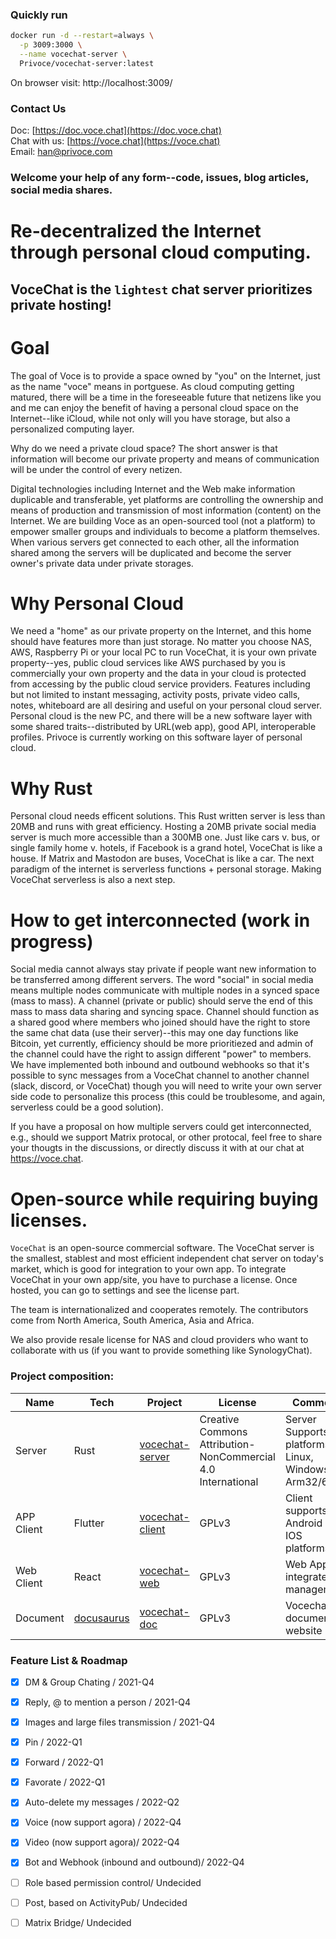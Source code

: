 ### Quickly run

```bash
docker run -d --restart=always \
  -p 3009:3000 \
  --name vocechat-server \
  Privoce/vocechat-server:latest
```

On browser visit: http://localhost:3009/


### Contact Us

Doc: [https://doc.voce.chat](https://doc.voce.chat)  
Chat with us: [https://voce.chat](https://voce.chat)  
Email: [han@privoce.com](han@privoce.com)
### Welcome your help of any form--code, issues, blog articles, social media shares.

# Re-decentralized the Internet through personal cloud computing.
## VoceChat is the `lightest` chat server prioritizes private hosting!

# Goal

The goal of Voce is to provide a space owned by "you" on the Internet, just as the name "voce" means in portguese. As cloud computing getting matured, there will be a time in the foreseeable future that netizens like you and me can enjoy the benefit of having a personal cloud space on the Internet--like iCloud, while not only will you have storage, but also a personalized computing layer.

Why do we need a private cloud space? The short answer is that information will become our private property and means of communication will be under the control of every netizen.

Digital technologies including Internet and the Web make information duplicable and transferable, yet platforms are controlling the ownership and means of production and transmission of most information (content) on the Internet. We are building Voce as an open-sourced tool (not a platform) to empower smaller groups and individuals to become a platform themselves. When various servers get connected to each other, all the information shared among the servers will be duplicated and become the server owner's private data under private storages.

# Why Personal Cloud

We need a "home" as our private property on the Internet, and this home should have features more than just storage. No matter you choose NAS, AWS, Raspberry Pi or your local PC to run VoceChat, it is your own private property--yes, public cloud services like AWS purchased by you is commercially your own property and the data in your cloud is protected from accessing by the public cloud service providers. Features including but not limited to instant messaging, activity posts, private video calls, notes, whiteboard are all desiring and useful on your personal cloud server. Personal cloud is the new PC, and there will be a new software layer with some shared traits--distributed by URL(web app), good API, interoperable profiles. Privoce is currently working on this software layer of personal cloud.

# Why Rust

Personal cloud needs efficent solutions. This Rust written server is less than 20MB and runs with great efficiency. Hosting a 20MB private social media server is much more accessible than a 300MB one. Just like cars v. bus, or single family home v. hotels, if Facebook is a grand hotel, VoceChat is like a house. If Matrix and Mastodon are buses, VoceChat is like a car. The next paradigm of the internet is serverless functions + personal storage. Making VoceChat serverless is also a next step.

# How to get interconnected (work in progress)

Social media cannot always stay private if people want new information to be transferred among different servers. The word "social" in social media means multiple nodes communicate with multiple nodes in a synced space (mass to mass). A channel (private or public) should serve the end of this mass to mass data sharing and syncing space. Channel should function as a shared good where members who joined should have the right to store the same chat data (use their server)--this may one day functions like Bitcoin, yet currently, efficiency should be more prioritiezed and admin of the channel could have the right to assign different "power" to members. We have implemented both inbound and outbound webhooks so that it's possible to sync messages from a VoceChat channel to another channel (slack, discord, or VoceChat) though you will need to write your own server side code to personalize this process (this could be troublesome, and again, serverless could be a good solution). 

If you have a proposal on how multiple servers could get interconnected, e.g., should we support Matrix protocal, or other protocal, feel free to share your thougts in the discussions, or directly discuss it with at our chat at  https://voce.chat.

# Open-source while requiring buying licenses.

`VoceChat` is an open-source commercial software. The VoceChat server is the smallest, stablest and most efficient independent chat server on today's market, which is good for integration to your own app. To integrate VoceChat in your own app/site, you have to purchase a license. Once hosted, you can go to settings and see the license part.


The team is internationalized and cooperates remotely.
The contributors come from North America, South America, Asia and Africa.

We also provide resale license for NAS and cloud providers who want to collaborate with us (if you want to provide something like SynologyChat).

### Project composition:

| Name       | Tech                                | Project                                                   | License | Comment                                             |
| ---------- | ----------------------------------- | --------------------------------------------------------- | ------- | --------------------------------------------------- |
| Server     | Rust                                | [vocechat-server](https://github.com/privoce/voce-server) | Creative Commons Attribution-NonCommercial 4.0 International   | Server Supports platforms: Linux, Windows, Arm32/64 |
| APP Client | Flutter                             | [vocechat-client](https://github.com/privoce/voce-client) | GPLv3     | Client supports Android and IOS platforms           |
| Web Client | React                               | [vocechat-web](https://github.com/privoce/vocechat-web)   | GPLv3     | Web App, integrated management                      |
| Document   | [docusaurus](https://docusaurus.io) | [vocechat-doc](https://github.com/privoce/vocechat-doc)   | GPLv3     | Vocechat document website                           |

### Feature List & Roadmap

- [x] DM & Group Chating / 2021-Q4
- [x] Reply, @ to mention a person / 2021-Q4
- [x] Images and large files transmission / 2021-Q4
- [x] Pin / 2022-Q1
- [x] Forward / 2022-Q1
- [x] Favorate / 2022-Q1
- [x] Auto-delete my messages / 2022-Q2
- [x] Voice (now support agora) / 2022-Q4
- [x] Video (now support agora)/ 2022-Q4
- [x] Bot and Webhook (inbound and outbound)/ 2022-Q4
- [ ] Role based permission control/ Undecided
- [ ] Post, based on ActivityPub/ Undecided
- [ ] Matrix Bridge/ Undecided




